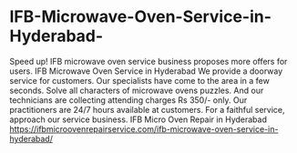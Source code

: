 # IFB-Microwave-Oven-Service-in-Hyderabad-
Speed up! IFB microwave oven service business proposes more offers for users. IFB Microwave Oven Service in Hyderabad We provide a doorway service for customers. Our specialists have come to the area in a few seconds. Solve all characters of microwave ovens puzzles. And our technicians are collecting attending charges Rs 350/- only. Our practitioners are 24/7 hours available at customers. For a faithful service, approach our service business. IFB Micro Oven Repair in Hyderabad https://ifbmicroovenrepairservice.com/ifb-microwave-oven-service-in-hyderabad/
